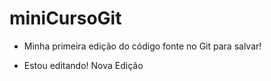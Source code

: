 # miniCursoGit

- Minha primeira edição do código fonte no Git para salvar!

- Estou editando!
Nova Edição